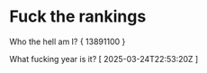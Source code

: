 # Fuck the rankings

Who the hell am I?
{ 13891100 }

What fucking year is it?
[ 2025-03-24T22:53:20Z ]
